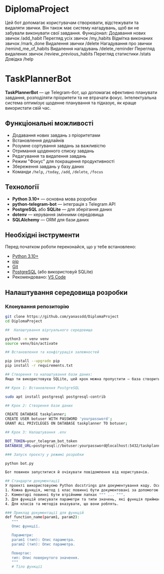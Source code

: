 # DiplomaProject
 Цей бот допомагає користувачам створювати, відстежувати та видаляти звички. Він також має систему нагадувань, щоб ви не забували виконувати свої завдання.
 Функціонал:
 Додавання нових звичок /add_habit
 Перегляд усіх звичок /my_habits
 Відмітка виконаних звичок /mark_done
 Видалення звички /delete
 Нагадування про звички /remind_me_of_habits
 Видалення нагадувань /delete_reminder
 Перегляд видалених звичок /review_previous_habits
 Перегляд статистики /stats
 Довідка /help
 # TaskPlannerBot
 
 **TaskPlannerBot** — це Telegram-бот, що допомагає ефективно планувати завдання, розподіляти пріоритети та не втрачати фокус. Інтелектуальна система оптимізує щоденне планування та підказує, як краще використати свій час.
 
 ##  Функціональні можливості
 
 - Додавання нових завдань з пріоритетами
 - Встановлення дедлайнів
 - Розумне сортування завдань за важливістю
 - Отримання щоденного списку завдань
 - Редагування та видалення завдань
 - Режим "Фокус" для покращення продуктивності
 - Збереження завдань у базу даних
 - Команди `/help`, `/today`, `/add`, `/delete`, `/focus`
 
 ##  Технології
 
 - **Python 3.10+** — основна мова розробки
 - **python-telegram-bot** — інтеграція з Telegram API
 - **PostgreSQL** або **SQLite** — для зберігання даних
 - **dotenv** — керування змінними середовища
 - **SQLAlchemy** — ORM для бази даних
 
 ##  Необхідні інструменти
 
 Перед початком роботи переконайся, що у тебе встановлено:
 
 - [Python 3.10+](https://www.python.org/)
 - [pip](https://pip.pypa.io/en/stable/)
 - [Git](https://git-scm.com/)
 - [PostgreSQL](https://www.postgresql.org/) (або використовуй SQLite)
 - Рекомендовано: [VS Code](https://code.visualstudio.com/)
 
 ##  Налаштування середовища розробки
 
 ### Клонування репозиторію
 
 ```bash
 git clone https://github.com/yanassdd/DiplomaProject
 cd DiplomaProject
 
 ##  Налаштування віртуального середовища
 
 python3 -m venv venv
 source venv/bin/activate
 
 ## Встановлення та конфігурація залежностей
 
 pip install --upgrade pip
 pip install -r requirements.txt
 
 ## Створення та налаштування бази даних:
 Якщо ти використовуєш SQLite, цей крок можна пропустити — база створиться автоматично.
 
 ## Крок 1: Встановлення PostgreSQL
 
 sudo apt install postgresql postgresql-contrib
 
 ## Крок 2: Створення бази даних
 
 CREATE DATABASE taskplanner;
 CREATE USER botuser WITH PASSWORD 'yourpassword';
 GRANT ALL PRIVILEGES ON DATABASE taskplanner TO botuser;
 
 ## Крок 3: Налаштування .env
 
 BOT_TOKEN=your_telegram_bot_token
 DATABASE_URL=postgresql://botuser:yourpassword@localhost:5432/taskplanner
 
 ### Запуск проєкту у режимі розробки
 
 python bot.py
 
 Бот повинен запуститися й очікувати повідомлення від користувачів.

 ## Стандарти документації
 У проекті використовуємо Python docstrings для документування коду. Ось основні правила:
 1. Кожна функція, метод і клас повинні бути документовані за допомогою docstrings.
 2. Коментарі повинні бути втрійними лапках """ ... """.
 3. Для функцій описувати параметри та типи значень, які функція приймає та повертає.
 4. Для класів та методів вказувати, що вони роблять.

 ### Приклад документації для функцій
 def function_name(param1, param2):
    """
    Опис функції.

    Параметри:
    param1 (тип): Опис параметра.
    param2 (тип): Опис параметра.

    Повертає:
    тип: Опис повернутого значення.
    """
    # Тіло функції
